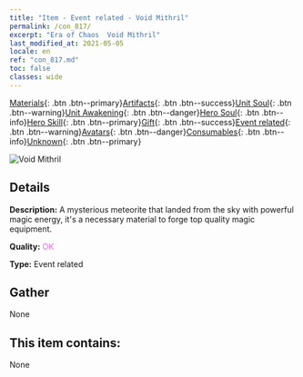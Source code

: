 ```yaml
---
title: "Item - Event related - Void Mithril"
permalink: /con_817/
excerpt: "Era of Chaos  Void Mithril"
last_modified_at: 2021-05-05
locale: en
ref: "con_817.md"
toc: false
classes: wide
---
```

 [Materials](/Items/){: .btn .btn--primary}[Artifacts](/Items/Artifacts/){: .btn .btn--success}[Unit Soul](/Items/UnitSoul/){: .btn .btn--warning}[Unit Awakening](/Items/UnitAwakening/){: .btn .btn--danger}[Hero Soul](/Items/HeroSoul/){: .btn .btn--info}[Hero Skill](/Items/HeroSkill/){: .btn .btn--primary}[Gift](/Items/Gift/){: .btn .btn--success}[Event related](/Items/Events/){: .btn .btn--warning}[Avatars](/Items/Avatars/){: .btn .btn--danger}[Consumables](/Items/Consumables/){: .btn .btn--info}[Unknown](/Items/Unknown/){: .btn .btn--primary}

 ![Void Mithril](/images/t/i_3075.png)

## Details
 **Description:** A mysterious meteorite that landed from the sky with powerful magic energy, it's a necessary material to forge top quality magic equipment.

 **Quality:** <span style="color: #DA70D6">OK</span>

 **Type:** Event related

## Gather

  None

## This item contains:

  None

